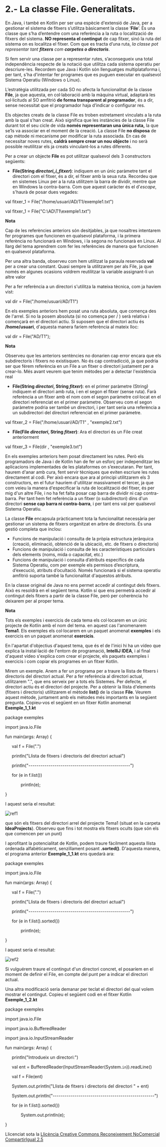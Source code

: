 # <a name="main"></a>**2.- La classe File. Generalitats.**
En Java, i també en Kotlin per ser una espècie d'extensió de Java, per a gestionar el sistema de fitxers s’utilitza bàsicament la classe ‘**File**’. És una classe que s’ha d’entendre com una referència a la ruta o localització de fitxers del sistema. **NO representa el contingut** de cap fitxer, sinó la ruta del sistema on es localitza el fitxer. Com que es tracta d’una ruta, *la classe pot representar tant **fitxers** com **carpetes o directoris***.  

Si fem servir una classe per a representar rutes, s’aconsegueix una total independència respecte de la notació que utilitza cada sistema operatiu per descriure-les. Recordem que Java i Kotlin són llenguatges multiplataforma i, per tant, s'ha d'intentar fer programes que es puguen executar en qualsevol Sistema Operatiu (Windows o Linux).

L’estratègia utilitzada per cada SO no afecta la funcionalitat de la classe **File**, ja que aquesta, en col·laboració amb la màquina virtual, adaptarà les sol·licituds al SO amfitrió **de forma transparent al programador**, és a dir, sense necessitat que el programador haja d’indicar o configurar res.

Els objectes creats de la classe File es troben estretament vinculats a la ruta amb la qual s’han creat. Això significa que les instàncies de la classe File durant tot el seu cicle de vida **només representaran una única ruta,** la que se’ls va associar en el moment de la creació. La classe File **no disposa** de cap mètode ni mecanisme per modificar la ruta associada. En cas de necessitar noves rutes, **caldrà sempre crear un nou objecte** i no serà possible reutilitzar els ja creats vinculant-los a rutes diferents. 

Per a crear un objecte **File** es pot utilitzar qualsevol dels 3 constructors següents:

- **File(String *directori\_i\_fitxer*)**: indiquem en un únic paràmetre tant el directori com el fitxer, és a dir, el fitxer amb la seua ruta. Recordeu que en sistemes Linux per a la ruta utilitzem la barra de dividir, mentre que en Windows la contra-barra. Com que aquest caràcter és el d'*escape*, s'haurà de posar dues vegades: 

val fitxer\_1 = File("/home/usuari/AD/T1/exemple1.txt")

val fitxer\_1 = File("C:\\AD\\T1\\exemple1.txt")

**Nota** 

Cap de les referències anteriors són desitjables, ja que nosaltres intentarem fer programes que funcionen en qualsevol plataforma, i la primera referència no funcionarà en Windows, i la segona no funcionarà en Linux. Al llarg del tema aprendrem com fer les referències de manera que funcionen en qualsevol plataforma.

Per una altra banda, observeu com hem utilitzat la paraula reservada **val** per a crear una constant. Quasi sempre la utilitzarem per als File, ja que només en algunes ocasions voldrem reutilitzar la variable assignant-li un altre valor

Per a fer referència a un directori s'utilitza la mateixa tècnica, com ja havíem vist:

val dir = File("/home/usuari/AD/T1")

En els exemples anteriors hem posat una ruta absoluta, que comença des de l'arrel. Si no la posem absoluta (si no comença per / ) serà relativa i començarà en el directori actiu. Si suposem que el directori actiu és **/home/usuari**, d'aquesta manera faríem referència al mateix lloc:

val dir = File("AD/T1");

**Nota** 

Observeu que les anteriors sentències no donarien cap error encara que els subdirectoris i fitxers no existisquen. No és cap contradicció, ja que podria ser que férem referència en un File a un fitxer o directori justament per a crear-lo. Més avant veurem que tenim mètodes per a detectar l'existència real

- **File(String *directori*, String *fitxer*)**: en el primer paràmetre (String) indiquem el directori amb ruta, i en el segon el fitxer (sense ruta). Farà referència a un fitxer amb el nom com el segon paràmetre col·locat en el directori referenciat en el primer paràmetre. Observeu com el segon paràmetre podria ser també un directori, i per tant seria una referència a un subdirectori del directori referenciat en el primer paràmetre. 

val fitxer\_2 = File("/home/usuari/AD/T1" , "exemple2.txt")

- **File(File *directori*, String *fitxer*)**: Ara el directori és un File creat anteriorment 

val fitxer\_3 = File(dir , "exemple3.txt")



En els exemples anteriors hem posat directament les rutes. Però els programadors de Java i de Kotlin han de fer un esforç per independitzar les aplicacions implementades de les plataformes on s’executaran. Per tant, haurem d'anar amb cura, fent servir tècniques que eviten escriure les rutes directament al codi. Per això encara que ara al principi utilitzarem els 3 constructors, en el futur hauríem d'utilitzar massivament el tercer, ja que com veieu la manera d'especificar la ruta de localització del fitxer, és per mig d'un altre File, i no ha fet falta posar cap barra de dividir ni cap contra-barra. Per tant hem fet referència a un fitxer (o subdirectori) dins d'un directori **sense cap barra ni contra-barra**, i per tant ens val per qualsevol Sistema Operatiu.



La classe **File** encapsula pràcticament tota la funcionalitat necessària per gestionar un sistema de fitxers organitzat en arbre de directoris. És una gestió completa que inclou:

- Funcions de manipulació i consulta de la pròpia estructura jeràrquica (creació, eliminació, obtenció de la ubicació, etc. de fitxers o directoris)
- Funcions de manipulació i consulta de les característiques particulars dels elements (noms, mida o capacitat, etc.)
- Funcions de manipulació i consulta d’atributs específics de cada Sistema Operatiu, com per exemple els permisos d’escriptura, d’execució, atributs d’ocultació. Només funcionarà si el sistema operatiu amfitrió suporta també la funcionalitat d'aquestos atributs.

En la classe original de Java no ens permet accedir al contingut dels fitxers. Això es resoldrà en el següent tema. Kotlin sí que ens permetrà accedir al contingut dels fitxers a partir de la classe File, però per coherència ho deixarem per al proper tema.

**Nota** 

Tots els exemples i exercicis de cada tema els col·locarem en un únic projecte de Kotlin amb el nom del tema. en aquest cas l'anomenarem **Tema1**. Els exemples els col·locarem en un paquet anomenat **exemples** i els exercicis en un paquet anomenat **exercicis**.

En l'apartat d'objectius d'aquest tema, que és el de l'inici hi ha un vídeo que explica la instal·lació de l'entorn de programació, **IntelliJ IDEA**, i al final d'aquest vídeo s'explica com crear el projecte, els paquets exemples i exercicis i com copiar els programes en un fitxer Kotlin.

Mirem un exemple. Anem a fer un programa per a traure la llista de fitxers i directoris del directori actual. Per a fer referència al directori actual, utilitzarem ".", que ens serveix per a tots els Sistemes. Per defecte, el directori actiu és el directori del projecte. Per a obtenir la llista d'elements (fitxers i directoris) utilitzarem el mètode **list()** de la classe **File**. Veurem aquest mètode, juntament amb els mètodes més importants en la següent pregunta. Copieu-vos el següent en un fitxer Kotlin anomenat **Exemple\_1\_1.kt**

package exemples

import java.io.File

fun main(args: Array<String>) {

`	`val f = File(".")

`	`println("Llista de fitxers i directoris del directori actual")

`	`println("---------------------------------------------------")

`	`for (e in f.list())

`		`println(e);

}

I aquest seria el resultat:

![ref1](T1_2_1.png)

que són els fitxers del directori arrel del projecte Tema1 (situat en la carpeta **IdeaProjects**). Observeu que fins i tot mostra els fitxers ocults (que són els que comencen per un punt)

I aprofitant la potencialitat de Kotlin, podem traure fàcilment aquesta llista ordenada alfabèticament, senzillament posant **.sorted()**. D'aquesta manera, el programa anterior **Exemple\_1\_1.kt** ens quedarà ara:

package exemples

import java.io.File

fun main(args: Array<String>) {

`	`val f = File(".")

`	`println("Llista de fitxers i directoris del directori actual")

`	`println("---------------------------------------------------")

`	`for (e in f.list().sorted())

`		`println(e);

}

I aquest seria el resultat:

![ref2](T1_2_2.png)

Si vulguérem traure el contingut d'un directori concret, el posaríem en el moment de definir el File, en compte del punt per a indicar el directori actual.

Una altra modificació seria demanar per teclat el directori del qual volem mostrar el contingut. Copieu el següent codi en el fitxer Kotlin **Exemple\_1\_2.kt**

package exemples

import java.io.File

import java.io.BufferedReader

import java.io.InputStreamReader

fun main(args: Array<String>) {

`	`println("Introdueix un directori:")

`	`val ent = BufferedReader(InputStreamReader(System.`in`)).readLine()

`	`val f = File(ent)

`	`System.out.println("Llista de fitxers i directoris del directori " + ent)

`	`System.out.println("---------------------------------------------------")

`	`for (e in f.list().sorted())

`		`System.out.println(e);

}


Llicenciat sota la [Llicència Creative Commons Reconeixement NoComercial CompartirIgual 2.5](http://creativecommons.org/licenses/by-nc-sa/2.5/)
